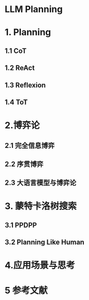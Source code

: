 # LLM Planning



# 1. Planning



## 1.1 CoT



## 1.2 ReAct



## 1.3 Reflexion



## 1.4 ToT



# 2.博弈论

## 2.1 完全信息博弈

## 2.2 序贯博弈

## 2.3 大语言模型与博弈论











# 3. 蒙特卡洛树搜索



## 3.1 PPDPP





## 3.2 Planning Like Human





# 4.应用场景与思考





# 5 参考文献



